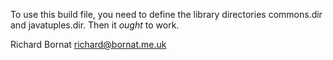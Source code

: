 To use this build file, you need to define the library directories commons.dir and javatuples.dir. Then it _ought_ to work.

Richard Bornat
richard@bornat.me.uk
